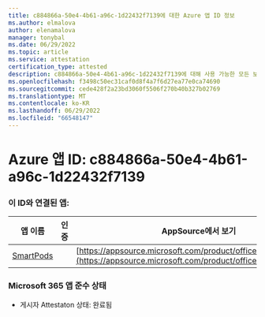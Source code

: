 ```yaml
---
title: c884866a-50e4-4b61-a96c-1d22432f7139에 대한 Azure 앱 ID 정보
ms.author: elmalova
author: elenamalova
manager: tonybal
ms.date: 06/29/2022
ms.topic: article
ms.service: attestation
certification_type: attested
description: c884866a-50e4-4b61-a96c-1d22432f7139에 대해 사용 가능한 모든 보안 및 규정 준수 정보입니다.
ms.openlocfilehash: f3498c50ec31caf0d8f4a7f6d27ea77e0ca74690
ms.sourcegitcommit: cede428f2a23bd3060f5506f270b40b327b02769
ms.translationtype: MT
ms.contentlocale: ko-KR
ms.lasthandoff: 06/29/2022
ms.locfileid: "66548147"
---
```

# <a name="azure-app-id-c884866a-50e4-4b61-a96c-1d22432f7139"></a>Azure 앱 ID: c884866a-50e4-4b61-a96c-1d22432f7139


### <a name="apps-associated-with-this-id"></a>이 ID와 연결된 앱:
| **앱 이름** | **인증** | **AppSource에서 보기** |
|--------------|---------------|-----------------------|
| [SmartPods](../forward/WA200004105.md) |  | [https://appsource.microsoft.com/product/office/WA200004105](https://appsource.microsoft.com/product/office/WA200004105) |

### <a name="microsoft-365-app-compliance-status"></a>Microsoft 365 앱 준수 상태
- 게시자 Attestaton 상태: 완료됨
